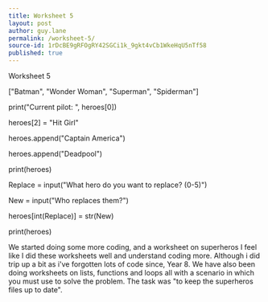 ```yaml
---
title: Worksheet 5
layout: post
author: guy.lane
permalink: /worksheet-5/
source-id: 1rDcBE9gRFOgRY42SGCi1k_9gkt4vCb1WkeHqU5nTf58
published: true
---
```

Worksheet 5

 ["Batman", "Wonder Woman", "Superman", "Spiderman"]

print("Current pilot: ", heroes[0])

heroes[2] = "Hit Girl"

heroes.append("Captain America")

heroes.append("Deadpool")

print(heroes)

Replace = input("What hero do you want to replace? (0-5)") 

New = input("Who replaces them?") 

heroes[int(Replace)] = str(New)

print(heroes)

We started doing some more coding, and a worksheet on superheros I feel like I did these worksheets well and understand coding more. Although i did trip up a bit as i've forgotten lots of code since, Year 8. We have also been doing worksheets on lists, functions and loops all with a scenario in which you must use to solve the problem.  The task was "to keep the superheros files up to date". 

